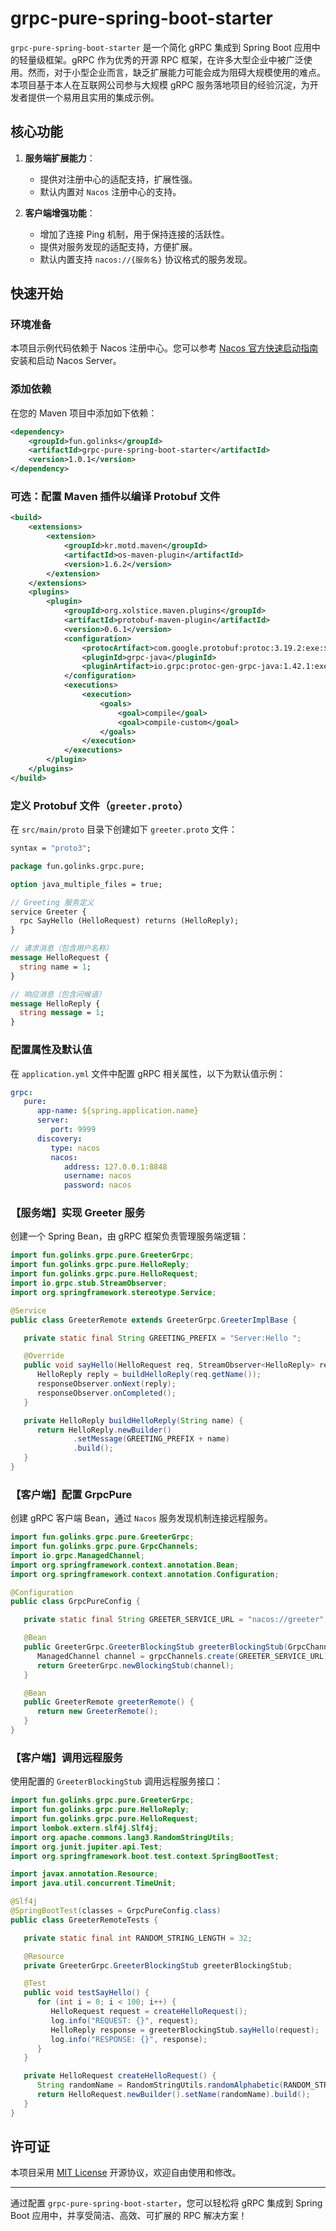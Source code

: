 # grpc-pure-spring-boot-starter

`grpc-pure-spring-boot-starter` 是一个简化 gRPC 集成到 Spring Boot 应用中的轻量级框架。gRPC 作为优秀的开源 RPC 框架，在许多大型企业中被广泛使用。然而，对于小型企业而言，缺乏扩展能力可能会成为阻碍大规模使用的难点。本项目基于本人在互联网公司参与大规模 gRPC 服务落地项目的经验沉淀，为开发者提供一个易用且实用的集成示例。

## 核心功能

1. **服务端扩展能力**：
    - 提供对注册中心的适配支持，扩展性强。
    - 默认内置对 `Nacos` 注册中心的支持。

2. **客户端增强功能**：
    - 增加了连接 Ping 机制，用于保持连接的活跃性。
    - 提供对服务发现的适配支持，方便扩展。
    - 默认内置支持 `nacos://{服务名}` 协议格式的服务发现。

## 快速开始

### 环境准备

本项目示例代码依赖于 Nacos 注册中心。您可以参考 [Nacos 官方快速启动指南](https://nacos.io/docs/v2.3/quickstart/quick-start/) 安装和启动 Nacos Server。

### 添加依赖

在您的 Maven 项目中添加如下依赖：

```xml
<dependency>
    <groupId>fun.golinks</groupId>
    <artifactId>grpc-pure-spring-boot-starter</artifactId>
    <version>1.0.1</version>
</dependency>
```

### 可选：配置 Maven 插件以编译 Protobuf 文件

```xml
<build>
    <extensions>
        <extension>
            <groupId>kr.motd.maven</groupId>
            <artifactId>os-maven-plugin</artifactId>
            <version>1.6.2</version>
        </extension>
    </extensions>
    <plugins>
        <plugin>
            <groupId>org.xolstice.maven.plugins</groupId>
            <artifactId>protobuf-maven-plugin</artifactId>
            <version>0.6.1</version>
            <configuration>
                <protocArtifact>com.google.protobuf:protoc:3.19.2:exe:${os.detected.classifier}</protocArtifact>
                <pluginId>grpc-java</pluginId>
                <pluginArtifact>io.grpc:protoc-gen-grpc-java:1.42.1:exe:${os.detected.classifier}</pluginArtifact>
            </configuration>
            <executions>
                <execution>
                    <goals>
                        <goal>compile</goal>
                        <goal>compile-custom</goal>
                    </goals>
                </execution>
            </executions>
        </plugin>
    </plugins>
</build>
```

### 定义 Protobuf 文件（`greeter.proto`）

在 `src/main/proto` 目录下创建如下 `greeter.proto` 文件：

```protobuf
syntax = "proto3";

package fun.golinks.grpc.pure;

option java_multiple_files = true;

// Greeting 服务定义
service Greeter {
  rpc SayHello (HelloRequest) returns (HelloReply);
}

// 请求消息（包含用户名称）
message HelloRequest {
  string name = 1;
}

// 响应消息（包含问候语）
message HelloReply {
  string message = 1;
}
```

### 配置属性及默认值

在 `application.yml` 文件中配置 gRPC 相关属性，以下为默认值示例：

```yaml
grpc:
   pure:
      app-name: ${spring.application.name}
      server:
         port: 9999
      discovery:
         type: nacos
         nacos:
            address: 127.0.0.1:8848
            username: nacos
            password: nacos
```

### 【服务端】实现 Greeter 服务

创建一个 Spring Bean，由 gRPC 框架负责管理服务端逻辑：

```java
import fun.golinks.grpc.pure.GreeterGrpc;
import fun.golinks.grpc.pure.HelloReply;
import fun.golinks.grpc.pure.HelloRequest;
import io.grpc.stub.StreamObserver;
import org.springframework.stereotype.Service;

@Service
public class GreeterRemote extends GreeterGrpc.GreeterImplBase {

   private static final String GREETING_PREFIX = "Server:Hello ";

   @Override
   public void sayHello(HelloRequest req, StreamObserver<HelloReply> responseObserver) {
      HelloReply reply = buildHelloReply(req.getName());
      responseObserver.onNext(reply);
      responseObserver.onCompleted();
   }

   private HelloReply buildHelloReply(String name) {
      return HelloReply.newBuilder()
              .setMessage(GREETING_PREFIX + name)
              .build();
   }
}
```

### 【客户端】配置 GrpcPure

创建 gRPC 客户端 Bean，通过 `Nacos` 服务发现机制连接远程服务。

```java
import fun.golinks.grpc.pure.GreeterGrpc;
import fun.golinks.grpc.pure.GrpcChannels;
import io.grpc.ManagedChannel;
import org.springframework.context.annotation.Bean;
import org.springframework.context.annotation.Configuration;

@Configuration
public class GrpcPureConfig {

   private static final String GREETER_SERVICE_URL = "nacos://greeter";

   @Bean
   public GreeterGrpc.GreeterBlockingStub greeterBlockingStub(GrpcChannels grpcChannels) {
      ManagedChannel channel = grpcChannels.create(GREETER_SERVICE_URL);
      return GreeterGrpc.newBlockingStub(channel);
   }

   @Bean
   public GreeterRemote greeterRemote() {
      return new GreeterRemote();
   }
}
```

### 【客户端】调用远程服务

使用配置的 `GreeterBlockingStub` 调用远程服务接口：

```java
import fun.golinks.grpc.pure.GreeterGrpc;
import fun.golinks.grpc.pure.HelloReply;
import fun.golinks.grpc.pure.HelloRequest;
import lombok.extern.slf4j.Slf4j;
import org.apache.commons.lang3.RandomStringUtils;
import org.junit.jupiter.api.Test;
import org.springframework.boot.test.context.SpringBootTest;

import javax.annotation.Resource;
import java.util.concurrent.TimeUnit;

@Slf4j
@SpringBootTest(classes = GrpcPureConfig.class)
public class GreeterRemoteTests {

   private static final int RANDOM_STRING_LENGTH = 32;

   @Resource
   private GreeterGrpc.GreeterBlockingStub greeterBlockingStub;

   @Test
   public void testSayHello() {
      for (int i = 0; i < 100; i++) {
         HelloRequest request = createHelloRequest();
         log.info("REQUEST: {}", request);
         HelloReply response = greeterBlockingStub.sayHello(request);
         log.info("RESPONSE: {}", response);
      }
   }

   private HelloRequest createHelloRequest() {
      String randomName = RandomStringUtils.randomAlphabetic(RANDOM_STRING_LENGTH);
      return HelloRequest.newBuilder().setName(randomName).build();
   }
}
```

## 许可证

本项目采用 [MIT License](./LICENSE) 开源协议，欢迎自由使用和修改。

---

通过配置 `grpc-pure-spring-boot-starter`，您可以轻松将 gRPC 集成到 Spring Boot 应用中，并享受简洁、高效、可扩展的 RPC 解决方案！